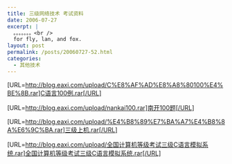 ```yaml
---
title: 三级网络技术 考试资料
date: 2006-07-27
excerpt: |
  。。。。。。。<br />
  for fly, lan, and fox.
layout: post
permalink: /posts/20060727-52.html
categories:
  - 其他技术
---
```

[URL=http://blog.eaxi.com/upload/C%E8%AF%AD%E8%A8%80100%E4%BE%8B.rar]C语言100例.rar[/URL]

[URL=http://blog.eaxi.com/upload/nankai100.rar]南开100题[/URL]

[URL=http://blog.eaxi.com/upload/%E4%B8%89%E7%BA%A7%E4%B8%8A%E6%9C%BA.rar]三级上机.rar[/URL]

[URL=http://blog.eaxi.com/upload/全国计算机等级考试三级C语言模拟系统.rar]全国计算机等级考试三级C语言模拟系统.rar[/URL]